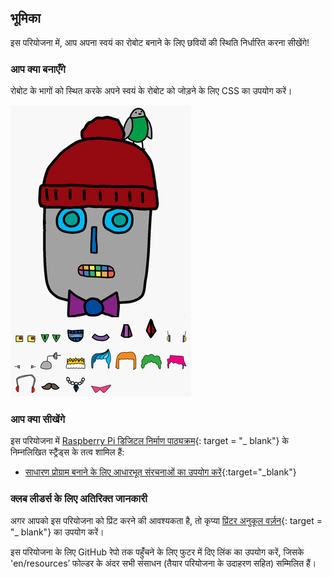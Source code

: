 ## भूमिका

इस परियोजना में, आप अपना स्वयं का रोबोट बनाने के लिए छवियों की स्थिति निर्धारित करना सीखेंगे!

### आप क्या बनाएँगे

रोबोट के भागों को स्थित करके अपने स्वयं के रोबोट को जोड़ने के लिए CSS का उपयोग करें।

![स्क्रीनशॉट](images/robot-final.png)

### आप क्या सीखेंगे

इस परियोजना में [Raspberry Pi डिजिटल निर्माण पाठ्यक्रम](http://rpf.io/curriculum){: target = "_ blank"} के निम्नलिखित स्ट्रैंड्स के तत्व शामिल हैं:

+ [साधारण प्रोग्राम बनाने के लिए आधारभूत संरचनाओं का उपयोग करें](https://www.raspberrypi.org/curriculum/programming/creator){:target="_blank"}

### क्लब लीडर्स के लिए अतिरिक्त जानकारी

अगर आपको इस परियोजना को प्रिंट करने की आवश्यकता है, तो कृप्या [प्रिंटर अनुकूल वर्ज़न](https://projects.raspberrypi.org/en/projects/build-a-robot/print){: target = "_ blank"} का उपयोग करें।

इस परियोजना के लिए GitHub रेपो तक पहुंँचने के लिए फुटर में दिए लिंक का उपयोग करें, जिसके 'en/resources’ फोल्डर के अंदर सभी संसाधन (तैयार परियोजना के उदाहरण सहित) सम्मिलित हैं।